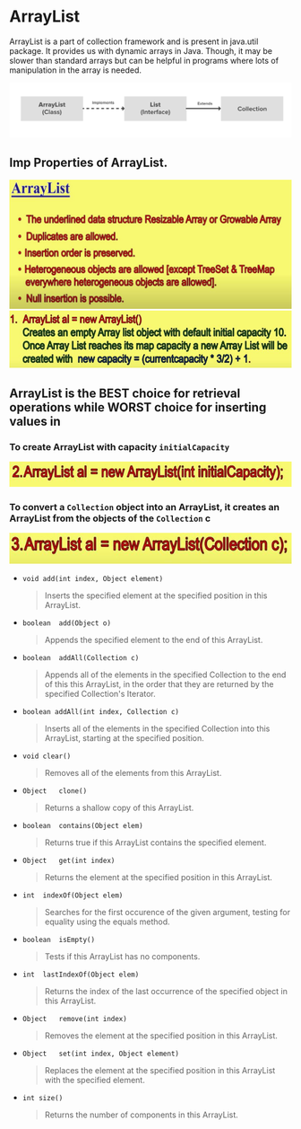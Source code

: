 # ArrayList
ArrayList is a part of collection framework and is present in java.util package. It provides us with dynamic arrays in Java. Though, it may be slower than standard arrays but can be helpful in programs where lots of manipulation in the array is needed.

![](images/ArrayList.png)

## Imp Properties of ArrayList.

![](images/Array_List_Durga1.JPG)
![](images/Array_List_Durga2.JPG)

## ArrayList is the BEST choice for retrieval operations while WORST choice for inserting values in 

### To create ArrayList with capacity `initialCapacity`

![](images/Array_List_Durga3.JPG)

### To convert a `Collection` object into an ArrayList, it creates an ArrayList from the objects of the `Collection` c

![](images/Array_List_Durga4.JPG)

* `void add(int index, Object element)`
  > Inserts the specified element at the specified position in this ArrayList.

* `boolean	add(Object o)`
  > Appends the specified element to the end of this ArrayList.

* `boolean	addAll(Collection c)`
  > Appends all of the elements in the specified Collection to the end of this this ArrayList, in the order that they are returned by the specified Collection's Iterator.

* `boolean addAll(int index, Collection c)`
  > Inserts all of the elements in the specified Collection into this ArrayList, starting at the specified position.

* `void clear()`
  > Removes all of the elements from this ArrayList.
* `Object	clone()`
  > Returns a shallow copy of this ArrayList.
* `boolean	contains(Object elem)`
  > Returns true if this ArrayList contains the specified element.
* `Object	get(int index)`
  > Returns the element at the specified position in this ArrayList.
* `int	indexOf(Object elem)`
  > Searches for the first occurence of the given argument, testing for equality using the equals method.
* `boolean	isEmpty()`
  > Tests if this ArrayList has no components.
* `int	lastIndexOf(Object elem)`
  > Returns the index of the last occurrence of the specified object in this ArrayList.
* `Object	remove(int index)`
  > Removes the element at the specified position in this ArrayList.
* `Object	set(int index, Object element)`
  > Replaces the element at the specified position in this ArrayList with the specified element.
* `int size()`
  > Returns the number of components in this ArrayList.